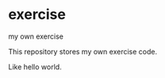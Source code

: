 exercise
========

my own exercise


This repository stores my own exercise code.


Like hello world.
